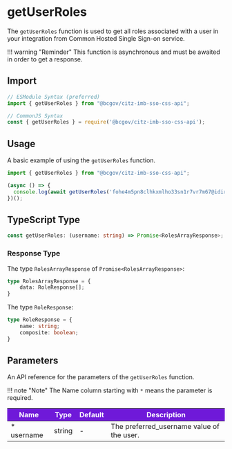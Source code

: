 # getUserRoles

The `getUserRoles` function is used to get all roles associated with a user in your integration from Common Hosted Single Sign-on service. 

!!! warning "Reminder"
    This function is asynchronous and must be awaited in order to get a response.

## Import

```JavaScript
// ESModule Syntax (preferred)
import { getUserRoles } from "@bcgov/citz-imb-sso-css-api";

// CommonJS Syntax
const { getUserRoles } = require('@bcgov/citz-imb-sso-css-api');
```

## Usage

A basic example of using the `getUserRoles` function.

```JavaScript
import { getUserRoles } from "@bcgov/citz-imb-sso-css-api";

(async () => {
  console.log(await getUserRoles('fohe4m5pn8clhkxmlho33sn1r7vr7m67@idir'));
})();
```

## TypeScript Type

<!-- The following code block is auto generated when types in the package change. -->
<!-- TYPE: getUserRoles -->
```TypeScript
const getUserRoles: (username: string) => Promise<RolesArrayResponse>;
```

### Response Type

The type `RolesArrayResponse` of `Promise<RolesArrayResponse>`:

<!-- The following code block is auto generated when types in the package change. -->
<!-- TYPE: RolesArrayResponse -->
```TypeScript
type RolesArrayResponse = {
    data: RoleResponse[];
}
```

The type `RoleResponse`:

<!-- The following code block is auto generated when types in the package change. -->
<!-- TYPE: RoleResponse -->
```TypeScript
type RoleResponse = {
    name: string;
    composite: boolean;
}
```

## Parameters

An API reference for the parameters of the `getUserRoles` function.

!!! note "Note"
    The Name column starting with `*` means the parameter is required.

<table>
  <!-- Table columns -->
  <thead>
    <tr>
      <th style="background: #6f19d9; color: white;">Name</th>
      <th style="background: #6f19d9; color: white;">Type</th>
      <th style="background: #6f19d9; color: white;">Default</th>
      <th style="background: #6f19d9; color: white;">Description</th>
    </tr>
  </thead>

  <!-- Table rows -->
  <tbody>
    <tr>
      <td>* username</td>
      <td>string</td>
      <td>-</td>
      <td>The preferred_username value of the user.</td>
    </tr>
  </tbody>
</table>
